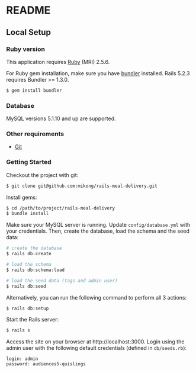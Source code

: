 # README

## Local Setup

### Ruby version

This application requires [Ruby][ruby] (MRI) 2.5.6.

For Ruby gem installation, make sure you have [bundler][bundler] installed.
Rails 5.2.3 requires Bundler >= 1.3.0.

```bash
$ gem install bundler
```

### Database

MySQL versions 5.1.10 and up are supported.

### Other requirements

* [Git][git]

### Getting Started

Checkout the project with git:

```bash
$ git clone git@github.com:mikong/rails-meal-delivery.git
```

Install gems:

```bash
$ cd /path/to/project/rails-meal-delivery
$ bundle install
```

Make sure your MySQL server is running. Update `config/database.yml` with your
credentials. Then, create the database, load the schema and the seed data:

```bash
# create the database
$ rails db:create

# load the schema
$ rails db:schema:load

# load the seed data (tags and admin user)
$ rails db:seed
```

Alternatively, you can run the following command to perform all 3 actions:

```bash
$ rails db:setup
```

Start the Rails server:

```bash
$ rails s
```

Access the site on your browser at http://localhost:3000. Login using the
admin user with the following default credentials (defined in `db/seeds.rb`):

```
login: admin
password: audiences5-quislings
```

[ruby]: https://www.ruby-lang.org/en/documentation/installation/
[bundler]: http://bundler.io
[git]: https://git-scm.com/

